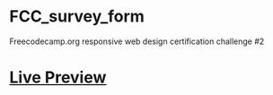 # FCC_survey_form
Freecodecamp.org responsive web design certification challenge #2

<h1><a href="#">Live Preview</a></h1>
